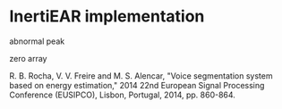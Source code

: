 # InertiEAR implementation


abnormal peak

zero array


R. B. Rocha, V. V. Freire and M. S. Alencar, "Voice segmentation system based on energy estimation," 2014 22nd European Signal Processing Conference (EUSIPCO), Lisbon, Portugal, 2014, pp. 860-864.